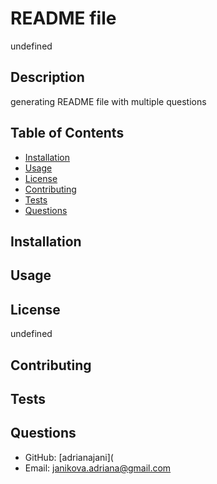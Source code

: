 # README file
  undefined
  ## Description
  generating README file with multiple questions
  ## Table of Contents
  * [Installation](#installation)
  * [Usage](#usage)
  * [License](#license)
  * [Contributing](#contributing)
  * [Tests](#tests)
  * [Questions](#questions)
  ## Installation
  
  ## Usage
  
  ## License
  undefined
  ## Contributing
  
  ## Tests
  
  ## Questions
  * GitHub: [adrianajani](
  * Email: janikova.adriana@gmail.com
